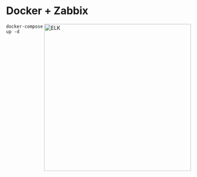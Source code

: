 # Docker + Zabbix

<img src="https://encrypted-tbn0.gstatic.com/images?q=tbn:ANd9GcRsABxItTpHnizSzF5xxh5t3bjsj5OeEvVq8g&s" alt="ELK" width="400" align="right" />

```
docker-compose up -d
```